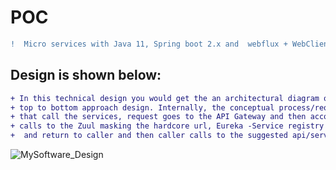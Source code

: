 # POC
```diff
!  Micro services with Java 11, Spring boot 2.x and  webflux + WebClient + Spring data Cassandra
```
## Design is shown below:
```diff
+ In this technical design you would get the an architectural diagram of microserces that represents 
+ top to bottom approach design. Internally, the conceptual process/request start with users/clients 
+ that call the services, request goes to the API Gateway and then according to the configuration it 
+ calls to the Zuul masking the hardcore url, Eureka -Service registry -> finds the appropriate services
+  and return to caller and then caller calls to the suggested api/services.   
```
![MySoftware_Design](https://user-images.githubusercontent.com/48691043/108583601-8461f900-7360-11eb-879e-6b0c3d631484.png)

